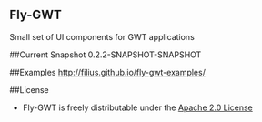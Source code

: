 ## Fly-GWT

Small set of UI components for GWT applications

##Current Snapshot
0.2.2-SNAPSHOT-SNAPSHOT

##Examples
http://filius.github.io/fly-gwt-examples/

##License
* Fly-GWT is freely distributable under the [Apache 2.0 License](http://www.apache.org/licenses/LICENSE-2.0.html)
